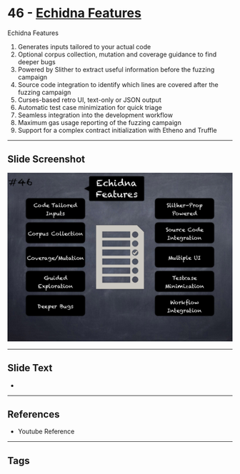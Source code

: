 
# 46 - [Echidna Features](./Echidna%20Features.md)

Echidna Features


1.  Generates inputs tailored to your actual code
2.  Optional corpus collection, mutation and coverage guidance to find deeper bugs
3.  Powered by Slither to extract useful information before the fuzzing campaign
4.  Source code integration to identify which lines are covered after the fuzzing campaign
5.  Curses-based retro UI, text-only or JSON output
6.  Automatic test case minimization for quick triage
7.  Seamless integration into the development workflow
8.  Maximum gas usage reporting of the fuzzing campaign
9.  Support for a complex contract initialization with Etheno and Truffle


___
## Slide Screenshot
![046.png](../../images/6.Audit%20Techniques%20and%20Tools%20101/046.png)
___
## Slide Text
- 
___
## References
- Youtube Reference
___
## Tags
